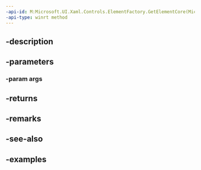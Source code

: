 ```yaml
---
-api-id: M:Microsoft.UI.Xaml.Controls.ElementFactory.GetElementCore(Microsoft.UI.Xaml.Controls.ElementFactoryGetArgs)
-api-type: winrt method
---
```


## -description

## -parameters

### -param args

## -returns

## -remarks

## -see-also

## -examples

